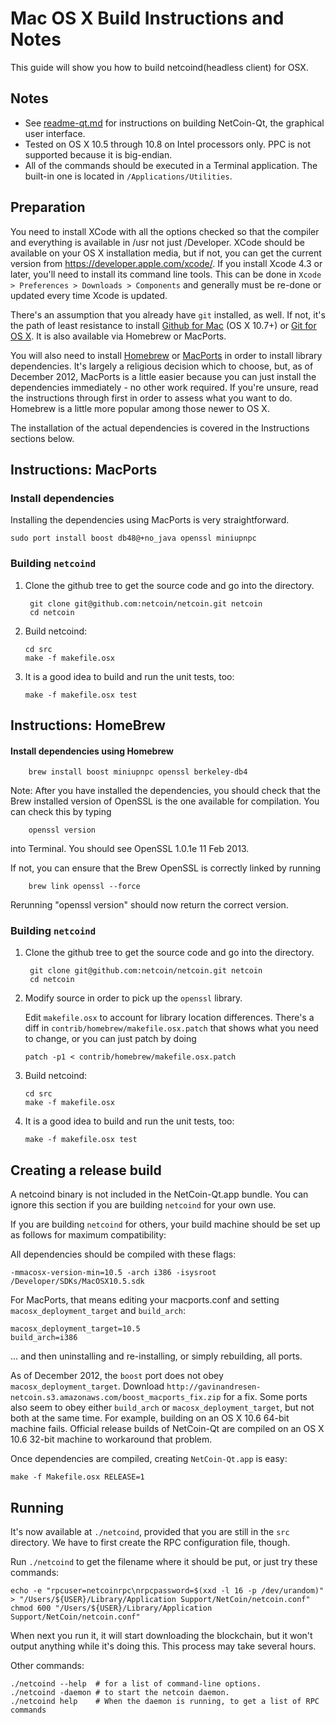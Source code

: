 Mac OS X Build Instructions and Notes
====================================
This guide will show you how to build netcoind(headless client) for OSX.

Notes
-----

* See [readme-qt.md](readme-qt.md) for instructions on building NetCoin-Qt, the
graphical user interface.
* Tested on OS X 10.5 through 10.8 on Intel processors only. PPC is not
supported because it is big-endian.
* All of the commands should be executed in a Terminal application. The
built-in one is located in `/Applications/Utilities`.

Preparation
-----------

You need to install XCode with all the options checked so that the compiler
and everything is available in /usr not just /Developer. XCode should be
available on your OS X installation media, but if not, you can get the
current version from https://developer.apple.com/xcode/. If you install
Xcode 4.3 or later, you'll need to install its command line tools. This can
be done in `Xcode > Preferences > Downloads > Components` and generally must
be re-done or updated every time Xcode is updated.

There's an assumption that you already have `git` installed, as well. If
not, it's the path of least resistance to install [Github for Mac](https://mac.github.com/)
(OS X 10.7+) or
[Git for OS X](https://code.google.com/p/git-osx-installer/). It is also
available via Homebrew or MacPorts.

You will also need to install [Homebrew](http://mxcl.github.io/homebrew/)
or [MacPorts](https://www.macports.org/) in order to install library
dependencies. It's largely a religious decision which to choose, but, as of
December 2012, MacPorts is a little easier because you can just install the
dependencies immediately - no other work required. If you're unsure, read
the instructions through first in order to assess what you want to do.
Homebrew is a little more popular among those newer to OS X.

The installation of the actual dependencies is covered in the Instructions
sections below.

Instructions: MacPorts
----------------------

### Install dependencies

Installing the dependencies using MacPorts is very straightforward.

    sudo port install boost db48@+no_java openssl miniupnpc

### Building `netcoind`

1. Clone the github tree to get the source code and go into the directory.

        git clone git@github.com:netcoin/netcoin.git netcoin
        cd netcoin

2.  Build netcoind:

        cd src
        make -f makefile.osx

3.  It is a good idea to build and run the unit tests, too:

        make -f makefile.osx test

Instructions: HomeBrew
----------------------

#### Install dependencies using Homebrew

        brew install boost miniupnpc openssl berkeley-db4

Note: After you have installed the dependencies, you should check that the Brew installed version of OpenSSL is the one available for compilation. You can check this by typing

        openssl version

into Terminal. You should see OpenSSL 1.0.1e 11 Feb 2013.

If not, you can ensure that the Brew OpenSSL is correctly linked by running

        brew link openssl --force

Rerunning "openssl version" should now return the correct version.

### Building `netcoind`

1. Clone the github tree to get the source code and go into the directory.

        git clone git@github.com:netcoin/netcoin.git netcoin
        cd netcoin

2.  Modify source in order to pick up the `openssl` library.

    Edit `makefile.osx` to account for library location differences. There's a
    diff in `contrib/homebrew/makefile.osx.patch` that shows what you need to
    change, or you can just patch by doing

        patch -p1 < contrib/homebrew/makefile.osx.patch

3.  Build netcoind:

        cd src
        make -f makefile.osx

4.  It is a good idea to build and run the unit tests, too:

        make -f makefile.osx test

Creating a release build
------------------------

A netcoind binary is not included in the NetCoin-Qt.app bundle. You can ignore
this section if you are building `netcoind` for your own use.

If you are building `netcoind` for others, your build machine should be set up
as follows for maximum compatibility:

All dependencies should be compiled with these flags:

    -mmacosx-version-min=10.5 -arch i386 -isysroot /Developer/SDKs/MacOSX10.5.sdk

For MacPorts, that means editing your macports.conf and setting
`macosx_deployment_target` and `build_arch`:

    macosx_deployment_target=10.5
    build_arch=i386

... and then uninstalling and re-installing, or simply rebuilding, all ports.

As of December 2012, the `boost` port does not obey `macosx_deployment_target`.
Download `http://gavinandresen-netcoin.s3.amazonaws.com/boost_macports_fix.zip`
for a fix. Some ports also seem to obey either `build_arch` or
`macosx_deployment_target`, but not both at the same time. For example, building
on an OS X 10.6 64-bit machine fails. Official release builds of NetCoin-Qt are
compiled on an OS X 10.6 32-bit machine to workaround that problem.

Once dependencies are compiled, creating `NetCoin-Qt.app` is easy:

    make -f Makefile.osx RELEASE=1

Running
-------

It's now available at `./netcoind`, provided that you are still in the `src`
directory. We have to first create the RPC configuration file, though.

Run `./netcoind` to get the filename where it should be put, or just try these
commands:

    echo -e "rpcuser=netcoinrpc\nrpcpassword=$(xxd -l 16 -p /dev/urandom)" > "/Users/${USER}/Library/Application Support/NetCoin/netcoin.conf"
    chmod 600 "/Users/${USER}/Library/Application Support/NetCoin/netcoin.conf"

When next you run it, it will start downloading the blockchain, but it won't
output anything while it's doing this. This process may take several hours.

Other commands:

    ./netcoind --help  # for a list of command-line options.
    ./netcoind -daemon # to start the netcoin daemon.
    ./netcoind help    # When the daemon is running, to get a list of RPC commands
